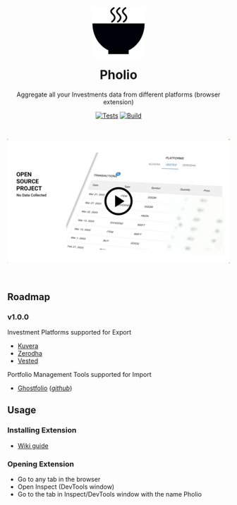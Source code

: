 <p align="center">
  <a href="#"><img width="120" src="dist/images/icon-128.png" alt="Pholio logo"></a>
</p>
<h1 align="center" style="margin-top: 0px;">Pholio</h1>

<p align="center" >Aggregate all your Investments data from different platforms (browser extension)</p>

<div align="center" >

[![Tests](https://github.com/6ameDev/pholio/actions/workflows/tests.yml/badge.svg)](https://github.com/6ameDev/pholio/actions/workflows/tests.yml)
[![Build](https://github.com/6ameDev/pholio/actions/workflows/build.yml/badge.svg)](https://github.com/6ameDev/pholio/actions/workflows/build.yml)

</div>

<br>

<div align="center">

  [<img src="assets/images/pholio-trailer-preview.jpg" width="600" alt="Preview of the Pholio trailer">](https://www.youtube.com/watch?v=X-gKJKSWEvw)

</div>

<br>

## Roadmap 

### v1.0.0

Investment Platforms supported for Export
- [Kuvera](https://kuvera.in/)
- [Zerodha](https://console.zerodha.com/)
- [Vested](https://app.vestedfinance.com/)

Portfolio Management Tools supported for Import
- [Ghostfolio](https://ghostfol.io/) ([_github_](https://github.com/ghostfolio/ghostfolio))

## Usage

### Installing Extension
- [Wiki guide](https://github.com/6ameDev/pholio/wiki/Chromium-unpacked-installation)

### Opening Extension
- Go to any tab in the browser
- Open Inspect (DevTools window)
- Go to the tab in Inspect/DevTools window with the name Pholio
